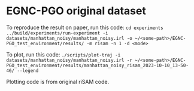 # EGNC-PGO original dataset

To reproduce the result on paper, run this code: 
`cd experiments`
`../build/experiments/run-experiment -i datasets/manhattan_noisy/manhattan_noisy.irl -o ~/<some-path>/EGNC-PGO_test_environment/results/ -m risam -n 1 -d <mode>`

To plot, run this code: `./scripts/plot-traj -i datasets/manhattan_noisy/manhattan_noisy.irl -r ~/<some-path>/EGNC-PGO_test_environment/results/manhattan_noisy_risam_2023-10-10_13-50-46/ --legend`

Plotting code is from original riSAM code.
